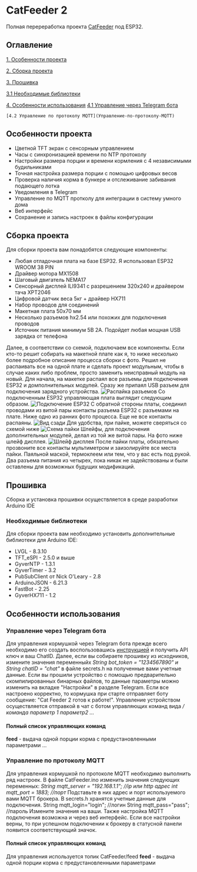 # CatFeeder 2
Полная перереработка проекта [CatFeeder](https://github.com/altJSV/CatFeeder) под ESP32.

## Оглавление
[1. Особенности проекта](#Особенности-проекта)

[2. Сборка проекта](#Сборка-проекта)

[3. Прошивка](#Прошивка)

[3.1 Необходимые библиотеки](#Необходимые-библиотеки)

[4. Особенности использования](#Особенности-использования)
	[4.1 Управление через Telegram бота](Управление-через-Telegram-бота)
	
	[4.2 Управление по протоколу MQTT](Управление-по-протоколу-MQTT)
	

## Особенности проекта
* Цветной TFT экран с сенсорным управлением
* Часы с синхронизацией времени по NTP протоколу
* Настройки размера порции и времени кормления с 4 независимыми будильниками
* Точная настройка размера порции с помощью цифровых весов
* Проверка наличия корма в бункере и отслеживание забивания подающего лотка
* Уведомления в Telegram
* Управление по MQTT протколу для интеграции в систему умного дома
* Веб интерфейс
* Сохранение и запись настроек в файлы конфигурации

## Сборка проекта
Для сборки проекта вам понадобятся следующие компоненты:
* Любая отладочная плата на базе ESP32. Я использовал ESP32 WROOM 38 PIN
* Драйвер мотора MX1508
* Шаговый двигатель NEMA17
* Сенсорный дисплей ILI9341 с разрешением 320x240 и драйвером тача XPT2046
* Цифровой датчик веса 5кг + драйвер HX711
* Набор проводов для соединений
* Макетная плата 50х70 мм
* Несколько разъемов hx2.54 или похожих для подключения проводов
* Источник питания минимум 5В 2А. Подойдет любая мощная USB зарядка от телефона

Далее, в соответствии со схемой, подключаем все компоненты. 
Если кто-то решит собирать на макетной плате как я, то ниже несколько более подробное описание процесса сборки с фото.
Решил не распаивать все на одной плате и сделать проект модульным, чтобы в случае каких либо проблем, просто заменить неисправный модуль на новый.
Для начала, на макетке распаял все разъемы для подключения ESP32 и домполнительных модулей. Сразу же припаял USB разъем для подключения зарядного устройства.
![Распайка разъемов](/docs/solder1.jpg)
Со подключенным ESP32 управляющая плата выглядит следующим образом.
![Подключение ESP32](/docs/solder2.jpg)
С обратной стороны платы, соединил проводами из витой пары контакты разъема ESP32 с разъемами на плате. Ниже одно из ранних фото процесса. Еще не все контакты распаяны.
![Вид сзади](/docs/solder3.jpg)
Для удобства, при пайке, можете сверяться со схемой ниже
![Схема пайки](/docs/board_pinout_ref.png)
Шлейфы, для подключения дополнительных модулей, делал из той же витой пары. На фото ниже шлейф дисплея.
![Шлейф дисплея](/docs/solder4.jpg)
После пайки платы, обязательно прозвоните все контакты мультиметром и заизолируйте все места пайки. Паяльной маской, термоклеем или тем, что у вас есть под рукой.
Два разъема питания из четырех, пока никак не задействованы и были оставлены для возможных будущих модификаций.


## Прошивка
Сборка и установка прошивки осуществляется в среде разработки Arduino IDE

### Необходимые библиотеки

Для сборки проекта вам необходимо установить дополнительные библиотеки для Arduino IDE:
* LVGL - 8.3.10
* TFT_eSPI - 2.5.0 и выше
* GyverNTP - 1.3.1
* GyverTimer - 3.2
* PubSubClient от Nick O'Leary - 2.8
* ArduinoJSON - 6.21.3
* FastBot - 2.25
* GyverHX711 - 1.2


## Особенности использования
### Управление через Telegram бота
Для управления кормушкой через Telegram бота прежде всего необходимо его создать воспользовашись [инструкцией](https://projectalt.ru/publ/arduino_esp8266_i_esp32/programmirovanie/upravlenie_esp8266_cherez_telegram_bota/11-1-0-38) и получить API ключ и ваш ChatID.
Далее, если вы собираете прошивку из исходников, измените значения переменныйх *String bot_token = "1234567890" и String chatID = "chat"* в файле secrets.h на полученные вами учетные данные.
Если вы прошили устройство с помощью предварительно скомпилированных бинарных файлов, то данные параметры можно изменить на вкладке "Настройки" в разделе Telegram.
Если все настроено корректно, то кормушка  при старте отправляет боту сообщение: "Cat Feeder 2 готов к работе!".
Управление устройством осуществляется отправкой в чат с ботом управляющих команд вида */команда параметр 1 параметр2 ...*
#### Полный список управляющих команд
**feed** - выдача одной порции корма с предустановленными параметрами
...

### Управление по протоколу MQTT
Для управления кормушкой по протоколe MQTT необходимо выполнить ряд настроек. В файле CatFeeder.ino изменить значения следующих переменных:
*String mqtt_server = "192.168.1.1"; //ip или http адрес
int mqtt_port = 1883; //порт*
Подставьте в них адрес и порт используемого вами MQTT брокера.
В secrets.h хранятся учетные данные для подключения.
String mqtt_login="login"; //логин
String mqtt_pass="pass"; //пароль
Измените значения на ваши.
Также настройка MQTT подключения возможна и через веб интерфейс.
Если все настройки верны, то при успешном подключении к брокеру в статусной панели появится соответствующий значок.

#### Полный список управляющих команд
Для управления используется топик CatFeeder/feed
**feed** - выдача одной порции корма с предустановленными параметрами
